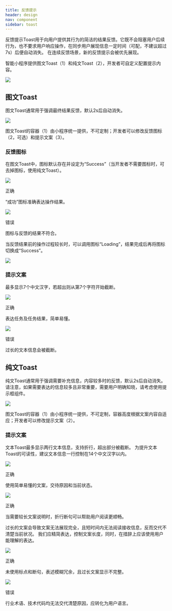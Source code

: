 ```yaml
---
title: 反馈提示
header: design
nav: component
sidebar: toast
---
```


反馈提示Toast用于向用户提供其行为的简洁的结果反馈。它既不会阻塞用户后续行为，也不要求用户响应操作，在同步用户展现信息一定时间（可配，不建议超过7s）后便自动消失。
在连续反馈场景，新的反馈提示会被优先展现。

智能小程序提供图文Toast（1）和纯文Toast（2），开发者可自定义配置提示内容。
<div class="m-doc-custom-examples">
	<div class="m-doc-custom-examples-error ">
		<img src="../../../img/design/component/toast/1.png">
	</div>
</div>

## 图文Toast
图文Toast通常用于强调最终结果反馈，默认2s后自动消失。
<div class="m-doc-custom-examples">
	<div class="m-doc-custom-examples-error ">
		<img src="../../../img/design/component/toast/2.png">
		<p class="m-doc-custom-examples-text">
			图文Toast的容器（1）由小程序统一提供，不可定制；开发者可以修改反馈图标（2，可选）和提示文案（3）。</p>
	</div>
</div>

### 反馈图标
在图文Toast中，图标默认存在并设定为“Success”（当开发者不需要图标时，可去掉图标，使用纯文Toast）。
<div class="m-doc-custom-examples">
	<div class="m-doc-custom-examples-correct">
		<img src="../../../img/design/component/toast/3-1.png">
		<p class="m-doc-custom-examples-title">正确</p><p class="m-doc-custom-examples-text">“成功”图标准确表达操作结果。</p>
	</div>
	<div class="m-doc-custom-examples-error ">
		<img src="../../../img/design/component/toast/3-2.png">
		<p class="m-doc-custom-examples-title">错误</p><p class="m-doc-custom-examples-text">图标与反馈的结果不符合。</p>
	</div>
</div>


当反馈结果前的操作过程较长时，可以调用图标“Loading”，结果完成后再将图标切换成“Success”。
<div class="m-doc-custom-examples">
	<div class="m-doc-custom-examples-correct ">
		<img src="../../../img/design/component/toast/4.png">
	</div>
</div>

### 提示文案
最多显示7个中文汉字，若超出则从第7个字符开始截断。
<div class="m-doc-custom-examples">
	<div class="m-doc-custom-examples-correct">
		<img src="../../../img/design/component/toast/5-1.png">
		<p class="m-doc-custom-examples-title">正确</p><p class="m-doc-custom-examples-text">表达任务及任务结果，简单易懂。</p>
	</div>
	<div class="m-doc-custom-examples-error ">
		<img src="../../../img/design/component/toast/5-2.png">
		<p class="m-doc-custom-examples-title">错误</p><p class="m-doc-custom-examples-text">过长的文本信息会被截断。</p>
	</div>
</div>

## 纯文Toast
纯文Toast通常用于强调需要补充信息，内容较多时的反馈，默认2s后自动消失。
请注意，如果需要表达的信息较多且非常重要，需要用户明确知晓，请考虑使用提示框组件。
<div class="m-doc-custom-examples">
	<div class="m-doc-custom-examples-error ">
		<img src="../../../img/design/component/toast/6.png">
		<p class="m-doc-custom-examples-text">
			图文Toast的容器（1）由小程序统一提供，不可定制，容器高度根据文案内容自适应；开发者可以修改提示文案（2）。</p>
	</div>
</div>

### 提示文案
文本Toast最多显示两行文本信息，支持折行，超出部分被截断。
为提升文本Toast的可读性，建议文本信息一行控制在14个中文汉字以内。
<div class="m-doc-custom-examples">
	<div class="m-doc-custom-examples-correct">
		<img src="../../../img/design/component/toast/7-1.png">
		<p class="m-doc-custom-examples-title">正确</p><p class="m-doc-custom-examples-text">使用简单易懂的文案，交待原因和当前状态。</p>
	</div>
	<div class="m-doc-custom-examples-correct">
		<img src="../../../img/design/component/toast/7-2.png">
		<p class="m-doc-custom-examples-title">正确</p><p class="m-doc-custom-examples-text">当需要较长文案说明时，折行断句可以帮助用户阅读更顺畅。</p>
	</div>
</div>

过长的文案会导致文案无法展现完全，且短时间内无法阅读接收信息，反而交代不清楚当前状况。
我们应精简表达，控制文案长度，同时，在措辞上应该使用用户能理解的表达。
<div class="m-doc-custom-examples">
	<div class="m-doc-custom-examples-correct ">
		<img src="../../../img/design/component/toast/8-1.png">
		<p class="m-doc-custom-examples-title">正确</p><p class="m-doc-custom-examples-text">未使用标点和断句，表述模糊冗余，且过长文案显示不完整。</p>
	</div>
	<div class="m-doc-custom-examples-error ">
		<img src="../../../img/design/component/toast/8-2.png">
		<p class="m-doc-custom-examples-title">错误</p><p class="m-doc-custom-examples-text">行业术语、技术代码均无法交代清楚原因，应转化为用户语言。</p>
	</div>
</div>
